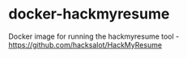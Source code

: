 # docker-hackmyresume
Docker image for running the hackmyresume tool - https://github.com/hacksalot/HackMyResume

